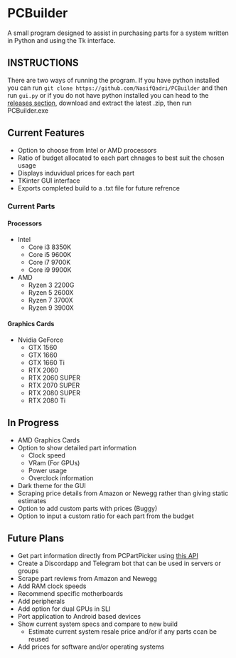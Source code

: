 # PCBuilder #

A small program designed to assist in purchasing parts for a system written in Python and using the Tk interface.




## INSTRUCTIONS ##

There are two ways of running the program. If you have python installed you can run `git clone https://github.com/NasifQadri/PCBuilder` and then run `gui.py` or if you do not have python installed you can head to the [releases section](https://github.com/NasifQadri/PCBuilder/releases), download and extract the latest .zip, then run PCBuilder.exe


## ##

## Current Features ##

* Option to choose from Intel or AMD processors
* Ratio of budget allocated to each part chnages to best suit the chosen usage
* Displays induvidual prices for each part 
* TKinter GUI interface
* Exports completed build to a .txt file for future refrence




### Current Parts ###

#### Processors ####

* Intel
  * Core i3 8350K
  * Core i5 9600K
  * Core i7 9700K
  * Core i9 9900K
* AMD
  * Ryzen 3 2200G
  * Ryzen 5 2600X
  * Ryzen 7 3700X
  * Ryzen 9 3900X
  
#### Graphics Cards ####

* Nvidia GeForce
  * GTX 1560
  * GTX 1660
  * GTX 1660 Ti
  * RTX 2060
  * RTX 2060 SUPER
  * RTX 2070 SUPER
  * RTX 2080 SUPER
  * RTX 2080 Ti
  
  
  
## In Progress ##
  
* AMD Graphics Cards
* Option to show detailed part information
  * Clock speed
  * VRam (For GPUs)
  * Power usage
  * Overclock information
* Dark theme for the GUI
* Scraping price details from Amazon or Newegg rather than giving static estimates
* Option to add custom parts with prices (Buggy)
* Option to input a custom ratio for each part from the budget
  
  
 ## Future Plans ##
 
* Get part information directly from PCPartPicker using [this API](https://pypi.org/project/pcpartpicker/)
* Create a Discordapp and Telegram bot that can be used in servers or groups
* Scrape part reviews from Amazon and Newegg
* Add RAM clock speeds
* Recommend specific motherboards
* Add peripherals
* Add option for dual GPUs in SLI
* Port application to Android based devices
* Show current system specs and compare to new build
  * Estimate current system resale price and/or if any parts ccan be reused
* Add prices for software and/or operating systems
